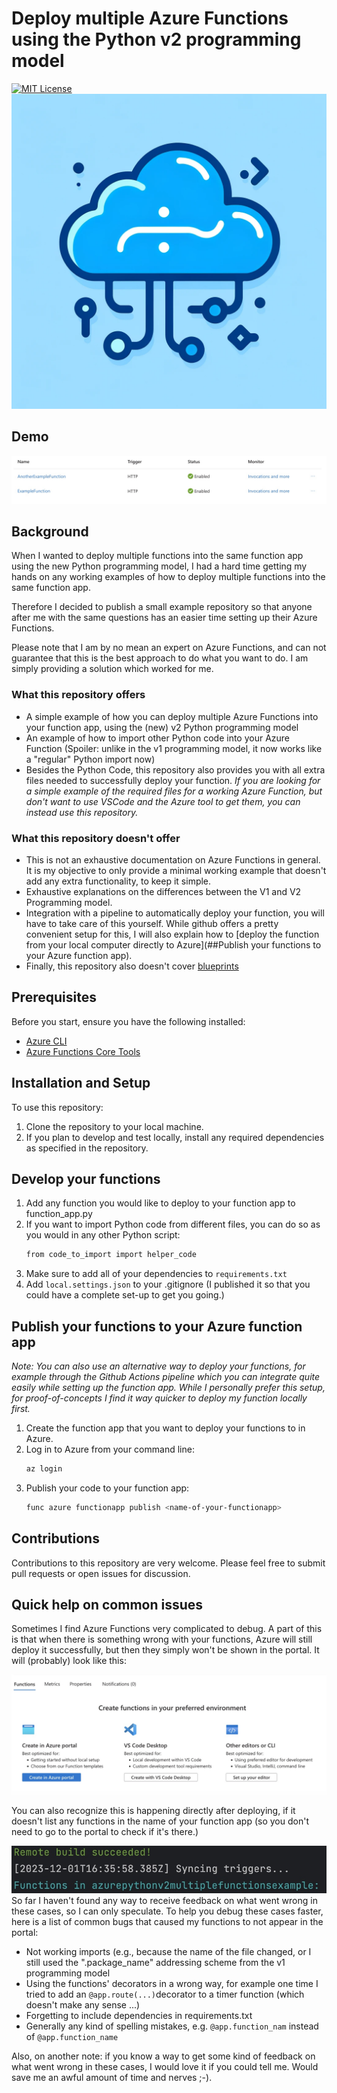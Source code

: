 
# Deploy multiple Azure Functions using the Python v2 programming model
[![MIT License](https://img.shields.io/badge/License-MIT-green.svg)](https://choosealicense.com/licenses/mit/)
![Serverless Function Image](docs/azurefunction.png)

## Demo
![Multiple Azure functions in Azure Portal](docs/functions_in_portal.jpg)

## Background
When I wanted to deploy multiple functions into the same function app using the new Python programming model, 
I had a hard time getting my hands on any working examples of how to deploy multiple functions into the same function app.

Therefore I decided to publish a small example repository so that anyone after
me with the same questions has an easier time setting up their Azure Functions. 

Please note that I am by no mean an expert on Azure Functions, and can not guarantee that this is 
the best approach to do what you want to do. I am simply providing a solution which worked for me. 

### What this repository offers
- A simple example of how you can deploy multiple Azure Functions into your function app, using the (new) v2 Python programming model
- An example of how to import other Python code into your Azure Function (Spoiler: unlike in the v1 programming model, it now works like a "regular" Python import now)
- Besides the Python Code, this repository also provides you with all extra files needed to successfully deploy your function. _If you are looking for a simple example of the required files for a working Azure Function, but don't want to use VSCode and the Azure tool to get them, you can instead use this repository._ 

### What this repository doesn't offer
- This is not an exhaustive documentation on Azure Functions in general. It is my objective to only provide a minimal working example that doesn't add any extra functionality, to keep it simple.
- Exhaustive explanations on the differences between the V1 and V2 Programming model.
- Integration with a pipeline to automatically deploy your function, you will have to take care of this yourself. While github offers a pretty convenient setup for this, I will also explain how to [deploy the function from your local computer directly to Azure](##Publish your functions to your Azure function app).
- Finally, this repository also doesn't cover [blueprints](https://learn.microsoft.com/en-us/azure/azure-functions/functions-reference-python?tabs=asgi%2Capplication-level&pivots=python-mode-decorators#blueprints)

## Prerequisites
Before you start, ensure you have the following installed:
- [Azure CLI](https://github.com/Azure/azure-cli)
- [Azure Functions Core Tools](https://www.google.com/url?sa=t&rct=j&q=&esrc=s&source=web&cd=&ved=2ahUKEwjG1Kiy0e6CAxWdhv0HHUMwCxEQFnoECA8QAQ&url=https%3A%2F%2Fgithub.com%2FAzure%2Fazure-functions-core-tools&usg=AOvVaw3z2UIBHsJ4iTMUsE-lGqby&opi=89978449)

## Installation and Setup
To use this repository:
1. Clone the repository to your local machine.
2. If you plan to develop and test locally, install any required dependencies as specified in the repository.

## Develop your functions
1. Add any function you would like to deploy to your function app to function_app.py
2. If you want to import Python code from different files, you can do so as you would in any other Python script:
    ```bash
    from code_to_import import helper_code
    ```
3. Make sure to add all of your dependencies to `requirements.txt`
4. Add `local.settings.json` to your .gitignore (I published it so that you could have a complete set-up to get you going.)
## Publish your functions to your Azure function app
_Note: You can also use an alternative way to deploy your functions, for example through the Github Actions pipeline which you can integrate quite easily while setting up the function app. While I personally prefer this setup, for proof-of-concepts I find it way quicker to deploy my function locally first._
1. Create the function app that you want to deploy your functions to in Azure.
2. Log in to Azure from your command line:
    ```bash
    az login
    ```
3. Publish your code to your function app:
    ```bash
   func azure functionapp publish <name-of-your-functionapp>
    ```

## Contributions 
Contributions to this repository are very welcome. Please feel free to submit pull requests or open issues for discussion.

## Quick help on common issues
Sometimes I find Azure Functions very complicated to debug. A part of this is that when there is something wrong with your functions, 
Azure will still deploy it successfully, but then they simply won't be shown in the portal. 
It will (probably) look like this:


![No functions are being displayed in the portal.](docs/failed_remote_build_portal.jpg)

You can also recognize this is happening directly after deploying, if it doesn't list any functions in the name of your function app (so you don't need to go to the portal to check if it's there.)

![No functions are being displayed in the command line after running func deploy](docs/failed_remote_build_cmd.jpg)
So far I haven't found any way to receive feedback on what went wrong in these cases, so I can only speculate. To help you debug 
these cases faster, here is a list of common bugs that caused my functions to not appear in the portal:

- Not working imports (e.g., because the name of the file changed, or I still used the ".package_name" addressing scheme from the v1 programming model
- Using the functions' decorators in a wrong way, for example one time I tried to add an `@app.route(...)`decorator to a timer function (which doesn't make any sense ...)
- Forgetting to include dependencies in requirements.txt
- Generally any kind of spelling mistakes, e.g. `@app.function_nam` instead of `@app.function_name`

Also, on another note: if you know a way to get some kind of feedback on what went wrong in these cases, I would love it if you could tell me. Would save me an awful amount of time and nerves ;-).

